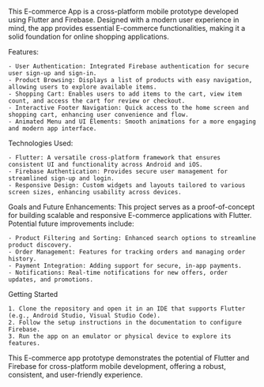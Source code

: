 This E-commerce App is a cross-platform mobile prototype developed using Flutter and Firebase. Designed with a modern user experience 
in mind, the app provides essential E-commerce functionalities, making it a solid foundation for online shopping applications.

Features:

    - User Authentication: Integrated Firebase authentication for secure user sign-up and sign-in.
    - Product Browsing: Displays a list of products with easy navigation, allowing users to explore available items.
    - Shopping Cart: Enables users to add items to the cart, view item count, and access the cart for review or checkout.
    - Interactive Footer Navigation: Quick access to the home screen and shopping cart, enhancing user convenience and flow.
    - Animated Menu and UI Elements: Smooth animations for a more engaging and modern app interface.

Technologies Used: 

    - Flutter: A versatile cross-platform framework that ensures consistent UI and functionality across Android and iOS.
    - Firebase Authentication: Provides secure user management for streamlined sign-up and login.
    - Responsive Design: Custom widgets and layouts tailored to various screen sizes, enhancing usability across devices.

Goals and Future Enhancements:
This project serves as a proof-of-concept for building scalable and responsive E-commerce applications with Flutter. Potential future 
improvements include:

    - Product Filtering and Sorting: Enhanced search options to streamline product discovery.
    - Order Management: Features for tracking orders and managing order history.
    - Payment Integration: Adding support for secure, in-app payments.
    - Notifications: Real-time notifications for new offers, order updates, and promotions.

Getting Started

    1. Clone the repository and open it in an IDE that supports Flutter (e.g., Android Studio, Visual Studio Code).
    2. Follow the setup instructions in the documentation to configure Firebase.
    3. Run the app on an emulator or physical device to explore its features.
    
This E-commerce app prototype demonstrates the potential of Flutter and Firebase for cross-platform mobile development, offering a 
robust, consistent, and user-friendly experience.
